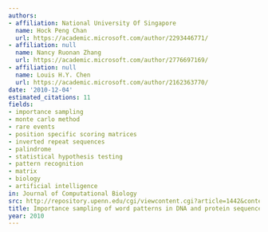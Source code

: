 ```yaml
---
authors:
- affiliation: National University Of Singapore
  name: Hock Peng Chan
  url: https://academic.microsoft.com/author/2293446771/
- affiliation: null
  name: Nancy Ruonan Zhang
  url: https://academic.microsoft.com/author/2776697169/
- affiliation: null
  name: Louis H.Y. Chen
  url: https://academic.microsoft.com/author/2162363770/
date: '2010-12-04'
estimated_citations: 11
fields:
- importance sampling
- monte carlo method
- rare events
- position specific scoring matrices
- inverted repeat sequences
- palindrome
- statistical hypothesis testing
- pattern recognition
- matrix
- biology
- artificial intelligence
in: Journal of Computational Biology
src: http://repository.upenn.edu/cgi/viewcontent.cgi?article=1442&context=statistics_papers
title: Importance sampling of word patterns in DNA and protein sequences.
year: 2010
---
```

